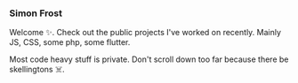 ### Simon Frost

Welcome ✨. Check out the public projects I've worked on recently. Mainly JS, CSS, some php, some flutter.

Most code heavy stuff is private. Don't scroll down too far because there be skellingtons ☠️.

<!--
**SimonHFrost/simonhfrost** is a ✨ _special_ ✨ repository because its `README.md` (this file) appears on your GitHub profile.

Here are some ideas to get you started:

- 🔭 I’m currently working on ...
- 🌱 I’m currently learning ...
- 👯 I’m looking to collaborate on ...
- 🤔 I’m looking for help with ...
- 💬 Ask me about ...
- 📫 How to reach me: ...
- 😄 Pronouns: ...
- ⚡ Fun fact: ...
-->
